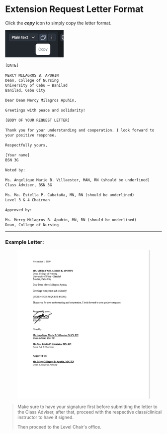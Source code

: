 # Extension Request Letter Format

Click the _**copy**_ icon to simply copy the letter format.

![](<../../.gitbook/assets/image (3).png>)

```
[DATE]

MERCY MILAGROS B. APUHIN
Dean, College of Nursing
University of Cebu – Banilad
Banilad, Cebu City

Dear Dean Mercy Milagros Apuhin,

Greetings with peace and solidarity!

[BODY OF YOUR REQUEST LETTER]

Thank you for your understanding and cooperation. I look forward to your positive response.

Respectfully yours,

[Your name]
BSN 3G

Noted by:

Ms. Angelique Marie B. Villaester, MAN, RN (should be underlined)
Class Adviser, BSN 3G

Ms. Ma. Estella P. Cabataña, MN, RN (should be underlined)
Level 3 & 4 Chairman

Approved by:

Ms. Mercy Milagros B. Apuhin, MN, RN (should be underlined)
Dean, College of Nursing
```

***

### Example Letter:

<figure><img src="../../.gitbook/assets/image (2).png" alt=""><figcaption></figcaption></figure>

> Make sure to have your signature first before submitting the letter to the Class Adviser, after that, proceed with the respective class/clinical instructor to have it signed.&#x20;
>
> Then proceed to the Level Chair's office.
